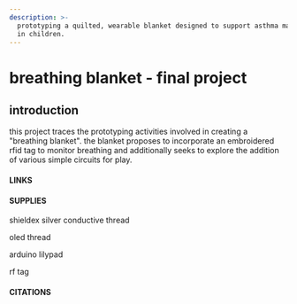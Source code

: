 ```yaml
---
description: >-
  prototyping a quilted, wearable blanket designed to support asthma management
  in children.
---
```


# breathing blanket - final project

## introduction

this project traces the prototyping activities involved in creating a "breathing blanket". the blanket proposes to incorporate an embroidered rfid tag to monitor breathing and additionally seeks to explore the addition of various simple circuits for play. 











#### LINKS







#### SUPPLIES

shieldex silver conductive thread

oled thread

arduino lilypad

rf tag









#### CITATIONS







